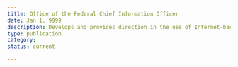 ```yaml
---
title: Office of the Federal Chief Information Officer
date: Jan 1, 9999
description: Develops and provides direction in the use of Internet-based technologies
type: publication
category:
status: current

---
```

